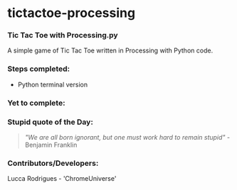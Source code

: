 # tictactoe-processing

### Tic Tac Toe with Processing.py

A simple game of Tic Tac Toe written in Processing with Python code.

### Steps completed:

* Python terminal version

### Yet to complete:

### Stupid quote of the Day:

> *"We are all born ignorant, but one must work hard to remain stupid"* - Benjamin Franklin

### Contributors/Developers:

Lucca Rodrigues - 'ChromeUniverse'

